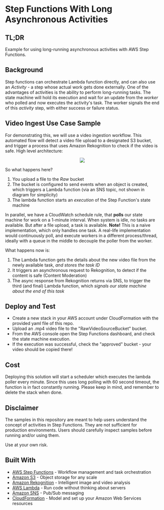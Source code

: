 # Step Functions With Long Asynchronous Activities

## TL;DR
Example for using long-running asynchronous activities with AWS Step Functions.

## Background
Step functions can orchestrate Lambda function directly, and can also use an *Activity* - a step whose actual work gets done externally. One of the advantages of activities is the ability to perform long-running tasks. The state machine will hold its execution and wait for an update from the *worker* who polled and now executes the activity's task. The worker signals the end of this *activity* step, with either success or failure status.

## Video Ingest Use Case Sample
For demonstrating this, we will use a video ingestion workflow. This automated flow will detect a video file upload to a designated S3 bucket, and trigger a process that uses Amazon Rekognition to check if the video is safe.
High level architecture:

<p align="center">
<img src="https://github.com/moshesaws/step-functions-activity/blob/master/arch.png">
</p>


So what happens here?
1. You upload a file to the *Raw* bucket
2. The bucket is configured to send events when an object is created, which triggers a Lambda function (via an SNS topic, not shown in diagram for simplicity)
3. The lambda function starts an *execution* of the Step Function's state machine

In parallel, we have a CloudWatch schedule rule, that **polls** our state machine for work on a 1-minute interval. When system is idle, no tasks are available. But after a file upload, a task is available. **Note!** This is a naive implementation, which only handles one task. A real-life implementation would continuously poll, and execute workers in a different process/thread, ideally with a queue in the middle to decouple the poller from the worker.

What happens now is:
1. The Lambda function gets the details about the new video file from the newly available task, _and stores the task ID_
2. It triggers an asynchronous request to Rekognition, to detect if the content is safe (Content Moderation)
3. The async response from Rekognition returns via SNS, to trigger the third (and final) Lambda function, which _signals our state machine about the end of this task_


## Deploy and Test

* Create a new stack in your AWS account under CloudFormation with the provided yaml file of this repo.
* Upload an .mp4 video file to the "RawVideoSourceBucket" bucket.
* From the AWS console open the Step Functions dashboard, and check the state machine execution.
* If the execution was successful, check the "approved" bucket - your video should be copied there!

## Cost
Deploying this solution will start a scheduler which executes the lambda poller every minute. Since this uses long polling with 60 second timeout, the function is in fact constantly running. Please keep in mind, and remember to delete the stack when done.

## Disclaimer
The samples in this repository are meant to help users understand the concept of activities in Step Functions. They are not sufficient for production environments. Users should carefully inspect samples before running and/or using them.

Use at your own risk.

## Built With

* [AWS Step Functions](https://aws.amazon.com/step-functions/) - Workflow management and task orchestration
* [Amazon S3](https://aws.amazon.com/s3/) - Object storage for any scale
* [Amazon Rekognition](https://aws.amazon.com/rekognition/) - Intelligent image and video analysis
* [AWS Lambda](https://aws.amazon.com/lambda/) - Run code without thinking about servers
* [Amazon SNS](https://aws.amazon.com/sns/) - Pub/Sub messaging
* [CloudFormation](https://aws.amazon.com/cloudformation/) - Model and set up your Amazon Web Services resources


